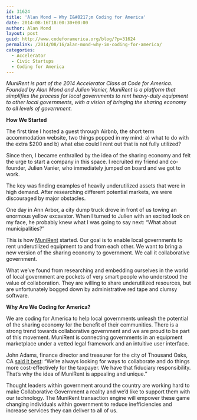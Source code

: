 ```yaml
---
id: 31624
title: 'Alan Mond – Why I&#8217;m Coding for America'
date: 2014-08-16T18:00:30+00:00
author: Alan Mond
layout: post
guid: http://www.codeforamerica.org/blog/?p=31624
permalink: /2014/08/16/alan-mond-why-im-coding-for-america/
categories:
  - Accelerator
  - Civic Startups
  - Coding for America
---
```

_MuniRent is part of the 2014 Accelerator Class at Code for America. Founded by Alan Mond and Julien Vanier, MuniRent is a platform that simplifies the process for local governments to rent heavy-duty equipment to other local governments, with a vision of bringing the sharing economy to all levels of government._

**How We Started**

The first time I hosted a guest through Airbnb, the short term accommodation website, two things popped in my mind: a) what to do with the extra $200 and b) what else could I rent out that is not fully utilized?

Since then, I became enthralled by the idea of the sharing economy and felt the urge to start a company in this space. I recruited my friend and co-founder, Julien Vanier, who immediately jumped on board and we got to work.

The key was finding examples of heavily underutilized assets that were in high demand. After researching different potential markets, we were discouraged by major obstacles.

One day in Ann Arbor, a city dump truck drove in front of us towing an enormous yellow excavator. When I turned to Julien with an excited look on my face, he probably knew what I was going to say next: &#8220;What about municipalities?&#8221;

This is how <a href="https://www.munirent.co/" target="_blank">MuniRent</a> started. Our goal is to enable local governments to rent underutilized equipment to and from each other. We want to bring a new version of the sharing economy to government. We call it collaborative government.

What we&#8217;ve found from researching and embedding ourselves in the world of local government are pockets of very smart people who understood the value of collaboration. They are willing to share underutilized resources, but are unfortunately bogged down by administrative red tape and clumsy software.

**Why Are We Coding for America?**

We are coding for America to help local governments unleash the potential of the sharing economy for the benefit of their communities. There is a strong trend towards collaborative government and we are proud to be part of this movement. MuniRent is connecting governments in an equipment marketplace under a vetted legal framework and an intuitive user interface.

John Adams, finance director and treasurer for the city of Thousand Oaks, CA <a title="Next “Sharing Economy” Step: Backhoes on Loan" href="http://nextcity.org/daily/entry/sharing-economy-city-equipment-munirent" target="_blank">said it best</a>: “We’re always looking for ways to collaborate and do things more cost-effectively for the taxpayer. We have that fiduciary responsibility. That’s why the idea of MuniRent is appealing and unique.”

Thought leaders within government around the country are working hard to make Collaborative Government a reality and we&#8217;d like to support them with our technology. The MuniRent transaction engine will empower these game changing individuals within government to reduce inefficiencies and increase services they can deliver to all of us.